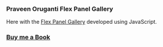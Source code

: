 ### Praveen Oruganti Flex Panel Gallery

Here with the [Flex Panel Gallery](https://praveenorugantitech.github.io/praveenorugantitech-javascript/0_Projects/praveenorugantitech-flex-panel-gallery) developed using JavaScript.

### [Buy me a Book](https://www.buymeacoffee.com/praveenoruganti)

